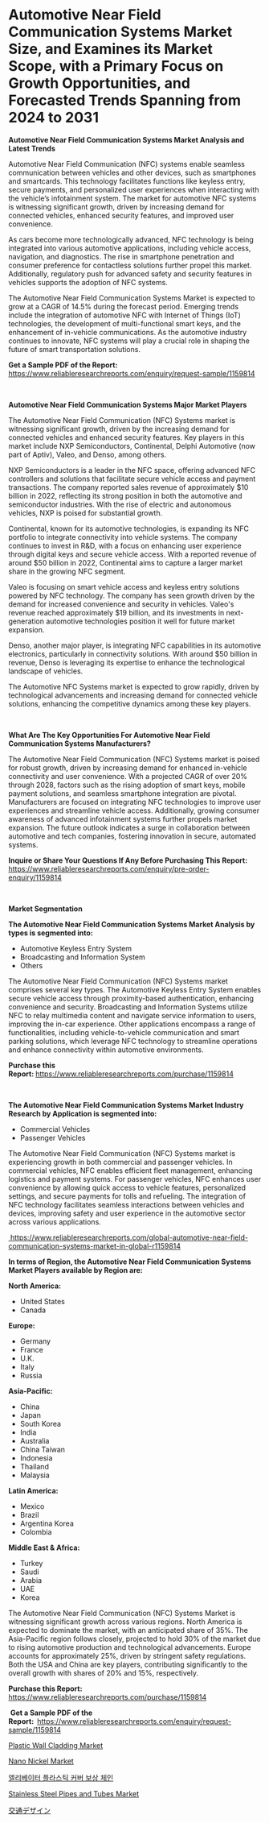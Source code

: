 <p><h1>Automotive Near Field Communication Systems Market Size, and Examines its Market Scope, with a Primary Focus on Growth Opportunities, and Forecasted Trends Spanning from 2024 to 2031</h1></p><p><strong>Automotive Near Field Communication Systems Market Analysis and Latest Trends</strong></p>
<p><p>Automotive Near Field Communication (NFC) systems enable seamless communication between vehicles and other devices, such as smartphones and smartcards. This technology facilitates functions like keyless entry, secure payments, and personalized user experiences when interacting with the vehicle’s infotainment system. The market for automotive NFC systems is witnessing significant growth, driven by increasing demand for connected vehicles, enhanced security features, and improved user convenience.</p><p>As cars become more technologically advanced, NFC technology is being integrated into various automotive applications, including vehicle access, navigation, and diagnostics. The rise in smartphone penetration and consumer preference for contactless solutions further propel this market. Additionally, regulatory push for advanced safety and security features in vehicles supports the adoption of NFC systems.</p><p>The Automotive Near Field Communication Systems Market is expected to grow at a CAGR of 14.5% during the forecast period. Emerging trends include the integration of automotive NFC with Internet of Things (IoT) technologies, the development of multi-functional smart keys, and the enhancement of in-vehicle communications. As the automotive industry continues to innovate, NFC systems will play a crucial role in shaping the future of smart transportation solutions.</p></p>
<p><strong>Get a Sample PDF of the Report:&nbsp;</strong> <a href="https://www.reliableresearchreports.com/enquiry/request-sample/1159814">https://www.reliableresearchreports.com/enquiry/request-sample/1159814</a></p>
<p>&nbsp;</p>
<p><strong>Automotive Near Field Communication Systems Major Market Players</strong></p>
<p><p>The Automotive Near Field Communication (NFC) Systems market is witnessing significant growth, driven by the increasing demand for connected vehicles and enhanced security features. Key players in this market include NXP Semiconductors, Continental, Delphi Automotive (now part of Aptiv), Valeo, and Denso, among others. </p><p>NXP Semiconductors is a leader in the NFC space, offering advanced NFC controllers and solutions that facilitate secure vehicle access and payment transactions. The company reported sales revenue of approximately $10 billion in 2022, reflecting its strong position in both the automotive and semiconductor industries. With the rise of electric and autonomous vehicles, NXP is poised for substantial growth.</p><p>Continental, known for its automotive technologies, is expanding its NFC portfolio to integrate connectivity into vehicle systems. The company continues to invest in R&D, with a focus on enhancing user experience through digital keys and secure vehicle access. With a reported revenue of around $50 billion in 2022, Continental aims to capture a larger market share in the growing NFC segment.</p><p>Valeo is focusing on smart vehicle access and keyless entry solutions powered by NFC technology. The company has seen growth driven by the demand for increased convenience and security in vehicles. Valeo's revenue reached approximately $19 billion, and its investments in next-generation automotive technologies position it well for future market expansion.</p><p>Denso, another major player, is integrating NFC capabilities in its automotive electronics, particularly in connectivity solutions. With around $50 billion in revenue, Denso is leveraging its expertise to enhance the technological landscape of vehicles.</p><p>The Automotive NFC Systems market is expected to grow rapidly, driven by technological advancements and increasing demand for connected vehicle solutions, enhancing the competitive dynamics among these key players.</p></p>
<p>&nbsp;</p>
<p><strong>What Are The Key Opportunities For Automotive Near Field Communication Systems Manufacturers?</strong></p>
<p><p>The Automotive Near Field Communication (NFC) Systems market is poised for robust growth, driven by increasing demand for enhanced in-vehicle connectivity and user convenience. With a projected CAGR of over 20% through 2028, factors such as the rising adoption of smart keys, mobile payment solutions, and seamless smartphone integration are pivotal. Manufacturers are focused on integrating NFC technologies to improve user experiences and streamline vehicle access. Additionally, growing consumer awareness of advanced infotainment systems further propels market expansion. The future outlook indicates a surge in collaboration between automotive and tech companies, fostering innovation in secure, automated systems.</p></p>
<p><strong>Inquire or Share Your Questions If Any Before Purchasing This Report:</strong> <a href="https://www.reliableresearchreports.com/enquiry/pre-order-enquiry/1159814">https://www.reliableresearchreports.com/enquiry/pre-order-enquiry/1159814</a></p>
<p>&nbsp;</p>
<p><strong>Market Segmentation</strong></p>
<p><strong>The Automotive Near Field Communication Systems Market Analysis by types is segmented into:</strong></p>
<p><ul><li>Automotive Keyless Entry System</li><li>Broadcasting and Information System</li><li>Others</li></ul></p>
<p><p>The Automotive Near Field Communication (NFC) Systems market comprises several key types. The Automotive Keyless Entry System enables secure vehicle access through proximity-based authentication, enhancing convenience and security. Broadcasting and Information Systems utilize NFC to relay multimedia content and navigate service information to users, improving the in-car experience. Other applications encompass a range of functionalities, including vehicle-to-vehicle communication and smart parking solutions, which leverage NFC technology to streamline operations and enhance connectivity within automotive environments.</p></p>
<p><strong>Purchase this Report:&nbsp;</strong><a href="https://www.reliableresearchreports.com/purchase/1159814">https://www.reliableresearchreports.com/purchase/1159814</a></p>
<p>&nbsp;</p>
<p><strong>The Automotive Near Field Communication Systems Market Industry Research by Application is segmented into:</strong></p>
<p><ul><li>Commercial Vehicles</li><li>Passenger Vehicles</li></ul></p>
<p><p>The Automotive Near Field Communication (NFC) Systems market is experiencing growth in both commercial and passenger vehicles. In commercial vehicles, NFC enables efficient fleet management, enhancing logistics and payment systems. For passenger vehicles, NFC enhances user convenience by allowing quick access to vehicle features, personalized settings, and secure payments for tolls and refueling. The integration of NFC technology facilitates seamless interactions between vehicles and devices, improving safety and user experience in the automotive sector across various applications.</p></p>
<p><a href="https://www.reliableresearchreports.com/global-automotive-near-field-communication-systems-market-in-global-r1159814">&nbsp;https://www.reliableresearchreports.com/global-automotive-near-field-communication-systems-market-in-global-r1159814</a></p>
<p><strong>In terms of Region, the Automotive Near Field Communication Systems Market Players available by Region are:</strong></p>
<p>
    <p> <strong> North America: </strong>
        <ul>
            <li>United States</li>
            <li>Canada</li>
        </ul>
        </p> 
    <p> <strong> Europe: </strong>
        <ul>
            <li>Germany</li>
            <li>France</li>
            <li>U.K.</li>
            <li>Italy</li>
            <li>Russia</li>
        </ul>
        </p> 
    <p> <strong> Asia-Pacific: </strong>
        <ul>
            <li>China</li>
            <li>Japan</li>
            <li>South Korea</li>
            <li>India</li>
            <li>Australia</li>
            <li>China Taiwan</li>
            <li>Indonesia</li>
            <li>Thailand</li>
            <li>Malaysia</li>
        </ul>
        </p> 
    <p> <strong> Latin America: </strong>
        <ul>
            <li>Mexico</li>
            <li>Brazil</li>
            <li>Argentina Korea</li>
            <li>Colombia</li>
        </ul>
        </p> 
    <p> <strong> Middle East & Africa: </strong>
        <ul>
            <li>Turkey</li>
            <li>Saudi</li>
            <li>Arabia</li>
            <li>UAE</li>
            <li>Korea</li>
        </ul>
    </p>
    </p>
<p><p>The Automotive Near Field Communication (NFC) Systems Market is witnessing significant growth across various regions. North America is expected to dominate the market, with an anticipated share of 35%. The Asia-Pacific region follows closely, projected to hold 30% of the market due to rising automotive production and technological advancements. Europe accounts for approximately 25%, driven by stringent safety regulations. Both the USA and China are key players, contributing significantly to the overall growth with shares of 20% and 15%, respectively.</p></p>
<p><strong>Purchase this Report: </strong><a href="https://www.reliableresearchreports.com/purchase/1159814">https://www.reliableresearchreports.com/purchase/1159814</a></p>
<p>&nbsp;<strong>Get a Sample PDF of the Report:&nbsp;&nbsp;</strong><a href="https://www.reliableresearchreports.com/enquiry/request-sample/1159814">https://www.reliableresearchreports.com/enquiry/request-sample/1159814</a></p>
<p><strong></strong></p>
<p><p><a href="https://issuu.com/reportprime-2/docs/plastic-wall-cladding-market-size-2_5a228cf49bf4bd">Plastic Wall Cladding Market</a></p><p><a href="https://github.com/DixieGrimes/Market-Research-Report-List-1/blob/main/nano-nickel-market.md">Nano Nickel Market</a></p><p><a href="https://medium.com/@terina.1/%EC%97%98%EB%A6%AC%EB%B2%A0%EC%9D%B4%ED%84%B0-%ED%94%8C%EB%9D%BC%EC%8A%A4%ED%8B%B1-%EC%BB%A4%EB%B2%84-%EB%B3%B4%EC%83%81-%EC%B2%B4%EC%9D%B8-%EC%8B%9C%EC%9E%A5-%EA%B7%9C%EB%AA%A8-%EC%8B%9C%EC%9E%A5-%EC%84%B8%EB%B6%84%ED%99%94-%EC%8B%9C%EC%9E%A5-%EB%8F%99%ED%96%A5-%EB%B0%8F-2031%EB%85%84%EA%B9%8C%EC%A7%80%EC%9D%98-%EC%84%B1%EC%9E%A5-%EB%B6%84%EC%84%9D-%EC%98%88%EC%B8%A1-bf83fd2bd57a">엘리베이터 플라스틱 커버 보상 체인</a></p><p><a href="https://www.linkedin.com/pulse/what-factors-influence-stainless-steel-pipes-tubes-market-coming-wpmtf?trackingId=6rYyDd%2FuSPKgsKBGy8XEcQ%3D%3D">Stainless Steel Pipes and Tubes Market</a></p><p><a href="https://medium.com/@novastamm2023/transportation-design-market-%E3%81%AF-%E3%82%B3%E3%82%B9%E3%83%88%E7%AE%A1%E7%90%86%E3%81%A8%E5%8A%B9%E7%8E%87%E5%90%91%E4%B8%8A%E3%82%92%E5%84%AA%E5%85%88%E3%81%97%E3%81%BE%E3%81%99-%E3%81%95%E3%82%89%E3%81%AB-%E5%A0%B1%E5%91%8A%E6%9B%B8%E3%81%AF%E5%B8%82%E5%A0%B4%E3%81%AE%E9%9C%80%E8%A6%81%E9%9D%A2%E3%81%A8%E4%BE%9B%E7%B5%A6%E9%9D%A2%E3%81%AE%E4%B8%A1%E6%96%B9%E3%82%92%E3%82%AB%E3%83%90%E3%83%BC%E3%81%97%E3%81%A6%E3%81%84%E3%81%BE%E3%81%99-transportation-e7fd5fb49e92">交通デザイン</a></p></p>